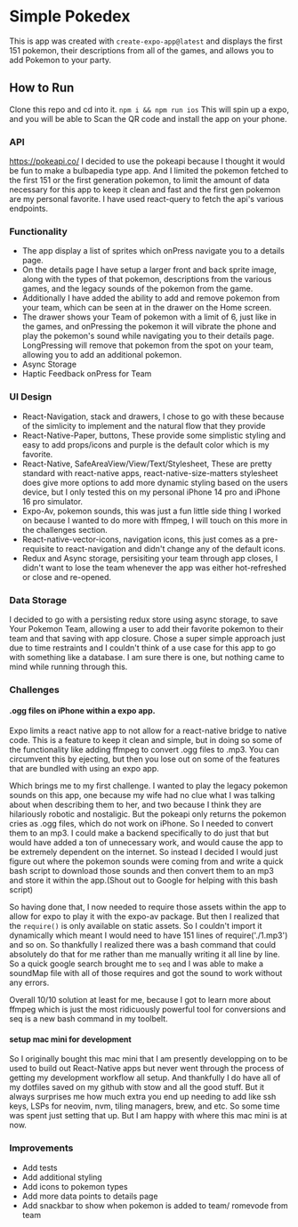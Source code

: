 # Simple Pokedex

This is app was created with `create-expo-app@latest` and displays the first 151 pokemon, their descriptions from all of the games, and allows you to add Pokemon to your party. 

## How to Run

Clone this repo and cd into it.
`npm i && npm run ios`
This will spin up a expo, and you will be able to Scan the QR code and install the app on your phone.

### API
https://pokeapi.co/
I decided to use the pokeapi because I thought it would be fun to make a bulbapedia type app. And I limited the pokemon fetched to the first 151 or the first generation pokemon, to limit the amount of data necessary for this app to keep it clean and fast and the first gen pokemon are my personal favorite. I have used react-query to fetch the api's various endpoints.

### Functionality
- The app display a list of sprites which onPress navigate you to a details page. 
- On the details page I have setup a larger front and back sprite image, along with the types of that pokemon, descriptions from the various games, and the legacy sounds of the pokemon from the game.
- Additionally I have added the ability to add and remove pokemon from your team, which can be seen at in the drawer on the Home screen.
- The drawer shows your Team of pokemon with a limit of 6, just like in the games, and onPressing the pokemon it will vibrate the phone and play the pokemon's sound while navigating you to their details page. LongPressing will remove that pokemon from the spot on your team, allowing you to add an additional pokemon.
- Async Storage
- Haptic Feedback onPress for Team

### UI Design
- React-Navigation, stack and drawers, I chose to go with these because of the simlicity to implement and the natural flow that they provide
- React-Native-Paper, buttons, These provide some simplistic styling and easy to add props/icons and purple is the default color which is my favorite.
- React-Native, SafeAreaView/View/Text/Stylesheet, These are pretty standard with react-native apps, react-native-size-matters stylesheet does give more options to add more dynamic styling based on the users device, but I only tested this on my personal iPhone 14 pro and iPhone 16 pro simulator.
- Expo-Av, pokemon sounds, this was just a fun little side thing I worked on because I wanted to do more with ffmpeg, I will touch on this more in the challenges section.
- React-native-vector-icons, navigation icons, this just comes as a pre-requisite to react-navigation and didn't change any of the default icons.
- Redux and Async storage, persisiting your team through app closes, I didn't want to lose the team whenever the app was either hot-refreshed or close and re-opened. 

### Data Storage
I decided to go with a persisting redux store using async storage, to save Your Pokemon Team, allowing a user to add their favorite pokemon to their team and that saving with app closure. Chose a super simple approach just due to time restraints and I couldn't think of a use case for this app to go with something like a database. I am sure there is one, but nothing came to mind while running through this.

### Challenges
#### .ogg files on iPhone within a expo app. 
Expo limits a react native app to not allow for a react-native bridge to native code. This is a feature to keep it clean and simple, but in doing so some of the functionality like adding ffmpeg to convert .ogg files to .mp3. You can circumvent this by ejecting, but then you lose out on some of the features that are bundled with using an expo app. 

Which brings me to my first challenge. I wanted to play the legacy pokemon sounds on this app, one because my wife had no clue what I was talking about when describing them to her, and two because I think they are hilariously robotic and nostaligic. But the pokeapi only returns the pokemon cries as .ogg files, which do not work on iPhone. So I needed to convert them to an mp3. I could make a backend specifically to do just that but would have added a ton of unnecessary work, and would cause the app to be extremely dependent on the internet. So instead I decided I would just figure out where the pokemon sounds were coming from and write a quick bash script to download those sounds and then convert them to an mp3 and store it within the app.(Shout out to Google for helping with this bash script) 

So having done that, I now needed to require those assets within the app to allow for expo to play it with the expo-av package. But then I realized that the `require()`  is only available on static assets. So I couldn't import it dynamically which meant I would need to have 151 lines of require('./1.mp3') and so on. So thankfully I realized there was a bash command that could absolutely do that for me rather than me manually writing it all line by line. So a quick google search brought me to `seq` and I was able to make a soundMap file with all of those requires and got the sound to work without any errors.

Overall 10/10 solution at least for me, because I got to learn more about ffmpeg which is just the most ridicuously powerful tool for conversions and seq is a new bash command in my toolbelt. 

#### setup mac mini for development
So I originally bought this mac mini that I am presently developping on to be used to build out React-Native apps but never went through the process of getting my development workflow all setup. And thankfully I do have all of my dotfiles saved on my github with stow and all the good stuff. But it always surprises me how much extra you end up needing to add like ssh keys, LSPs for neovim, nvm, tiling managers, brew, and etc. So some time was spent just setting that up. But I am happy with where this mac mini is at now. 

### Improvements
- Add tests
- Add additional styling
- Add icons to pokemon types
- Add more data points to details page
- Add snackbar to show when pokemon is added to team/ romevode from team

